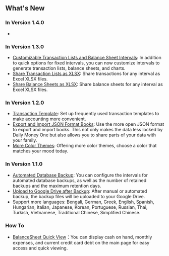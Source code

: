 
## What's New

### In Version 1.4.0
* 

### In Version 1.3.0
* [Customizable Transaction Lists and Balance Sheet Intervals](https://youtu.be/O7EcLN82qIU): In addition to quick options for fixed intervals, you can now customize intervals to generate transaction lists, balance sheets, and charts.
* [Share Transaction Lists as XLSX](https://youtu.be/Bf7j39fsCSc): Share transactions for any interval as Excel XLSX files.
* [Share Balance Sheets as XLSX](https://youtu.be/kpxJxNsButA): Share balance sheets for any interval as Excel XLSX files.

### In Version 1.2.0
* [Transaction Template](https://youtu.be/CtfJ5BecZfY): Set up frequently used transaction templates to make accounting more convenient.
* [Export and Import JSON Format Books](https://youtu.be/bHGEH7zcj78): Use the more open JSON format to export and import books. This not only makes the data less locked by Daily Money One but also allows you to share parts of your data with your family.
* [More Color Themes](https://youtu.be/3Yw7m2AOvfc): Offering more color themes, choose a color that matches your mood today.

### In Version 1.1.0
* [Automated Database Backup](https://youtube.com/shorts/dWePWDncx0k): You can configure the intervals for automated database backups, as well as the number of retained backups and the maximum retention days.
* [Upload to Google Drive after Backup](https://youtu.be/hOJdtKElLuw): After manual or automated backup, the backup files will be uploaded to your Google Drive.
* Support more languages: Bengali, German, Greek, English, Spanish, Hungarian, Italian, Japanese, Korean, Portuguese, Russian, Thai, Turkish, Vietnamese, Traditional Chinese, Simplified Chinese.

### How To
 * [BalanceSheet Quick View](https://youtu.be/66tJxSrI_vQ)：You can display cash on hand, monthly expenses, and current credit card debt on the main page for easy access and quick viewing.